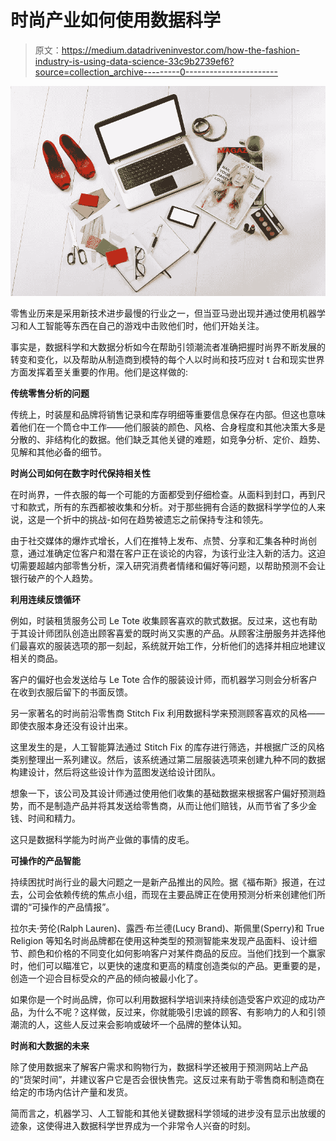 # 时尚产业如何使用数据科学

> 原文：<https://medium.datadriveninvestor.com/how-the-fashion-industry-is-using-data-science-33c9b2739ef6?source=collection_archive---------0----------------------->

![](img/38e5f33bc5d8c9b643b572ef76bf8210.png)

零售业历来是采用新技术进步最慢的行业之一，但当亚马逊出现并通过使用机器学习和人工智能等东西在自己的游戏中击败他们时，他们开始关注。

事实是，数据科学和大数据分析如今在帮助引领潮流者准确把握时尚界不断发展的转变和变化，以及帮助从制造商到模特的每个人以时尚和技巧应对 t 台和现实世界方面发挥着至关重要的作用。他们是这样做的:

**传统零售分析的问题**

传统上，时装屋和品牌将销售记录和库存明细等重要信息保存在内部。但这也意味着他们在一个筒仓中工作——他们服装的颜色、风格、合身程度和其他决策大多是分散的、非结构化的数据。他们缺乏其他关键的难题，如竞争分析、定价、趋势、见解和其他必备的细节。

**时尚公司如何在数字时代保持相关性**

在时尚界，一件衣服的每一个可能的方面都受到仔细检查。从面料到封口，再到尺寸和款式，所有的东西都被收集和分析。对于那些拥有合适的数据科学学位的人来说，这是一个折中的挑战-如何在趋势被遗忘之前保持专注和领先。

由于社交媒体的爆炸式增长，人们在推特上发布、点赞、分享和汇集各种时尚创意，通过准确定位客户和潜在客户正在谈论的内容，为该行业注入新的活力。这迫切需要超越内部零售分析，深入研究消费者情绪和偏好等问题，以帮助预测不会让银行破产的个人趋势。

**利用连续反馈循环**

例如，时装租赁服务公司 Le Tote 收集顾客喜欢的款式数据。反过来，这也有助于其设计师团队创造出顾客喜爱的既时尚又实惠的产品。从顾客注册服务并选择他们最喜欢的服装选项的那一刻起，系统就开始工作，分析他们的选择并相应地建议相关的商品。

客户的偏好也会发送给与 Le Tote 合作的服装设计师，而机器学习则会分析客户在收到衣服后留下的书面反馈。

另一家著名的时尚前沿零售商 Stitch Fix 利用数据科学来预测顾客喜欢的风格——即使衣服本身还没有设计出来。

这里发生的是，人工智能算法通过 Stitch Fix 的库存进行筛选，并根据广泛的风格类别整理出一系列建议。然后，该系统通过第二层服装选项来创建九种不同的数据构建设计，然后将这些设计作为蓝图发送给设计团队。

想象一下，该公司及其设计师通过使用他们收集的基础数据来根据客户偏好预测趋势，而不是制造产品并将其发送给零售商，从而让他们赔钱，从而节省了多少金钱、时间和精力。

这只是数据科学能为时尚产业做的事情的皮毛。

**可操作的产品智能**

持续困扰时尚行业的最大问题之一是新产品推出的风险。据《福布斯》报道，在过去，公司会依赖传统的焦点小组，而现在主要品牌正在使用预测分析来创建他们所谓的“可操作的产品情报”。

拉尔夫·劳伦(Ralph Lauren)、露西·布兰德(Lucy Brand)、斯佩里(Sperry)和 True Religion 等知名时尚品牌都在使用这种类型的预测智能来发现产品面料、设计细节、颜色和价格的不同变化如何影响客户对某件商品的反应。当他们找到一个赢家时，他们可以瞄准它，以更快的速度和更高的精度创造类似的产品。更重要的是，创造一个迎合目标受众的产品的倾向被最小化了。

如果你是一个时尚品牌，你可以利用数据科学培训来持续创造受客户欢迎的成功产品，为什么不呢？这样做，反过来，你就能吸引忠诚的顾客、有影响力的人和引领潮流的人，这些人反过来会影响或破坏一个品牌的整体认知。

**时尚和大数据的未来**

除了使用数据来了解客户需求和购物行为，数据科学还被用于预测网站上产品的“货架时间”，并建议客户它是否会很快售完。这反过来有助于零售商和制造商在给定的市场内估计产量和发货。

简而言之，机器学习、人工智能和其他关键数据科学领域的进步没有显示出放缓的迹象，这使得进入数据科学世界成为一个非常令人兴奋的时刻。